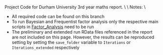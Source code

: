 Project Code for Durham University 3rd year maths report.  \\
\\
Notes:  \\
* All required code can be found on this branch
* To run Bayesian and Frequentist factor analysis only the respective main scripts in [Factor_Analysis](https://github.com/JamieHarris1/Bayesian-Frequentist-factor-analysis/tree/main/Factor_analysis) need to be run
* The preliminary and extended run RData files referenced in the report are not included on this page. However, the results can be reproduced setting by setting the `save_folder` variable to `Iterations` or `Iterations_extended` respectively
